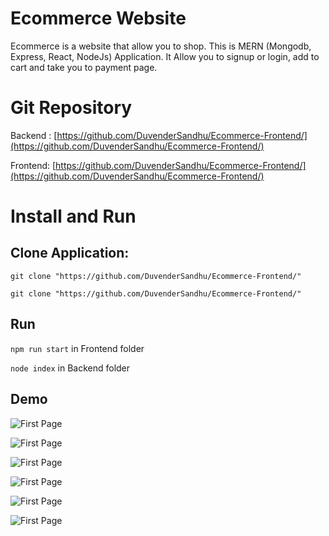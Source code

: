 # Ecommerce Website 
Ecommerce is a website that allow you to shop. This is MERN (Mongodb, Express, React, NodeJs) Application. It Allow you to signup or login, add to cart and take you to payment page.
# Git Repository
Backend : [https://github.com/DuvenderSandhu/Ecommerce-Frontend/](https://github.com/DuvenderSandhu/Ecommerce-Frontend/)

Frontend: [https://github.com/DuvenderSandhu/Ecommerce-Frontend/](https://github.com/DuvenderSandhu/Ecommerce-Frontend/)
# Install and Run
## Clone Application: 
```git clone "https://github.com/DuvenderSandhu/Ecommerce-Frontend/"```

```git clone "https://github.com/DuvenderSandhu/Ecommerce-Frontend/"```

## Run
```npm run start``` in Frontend folder

```node index``` in Backend folder

## Demo
![First Page](public/Screenshot%20(10).png)

![First Page](public/Screenshot%20(13).png)

![First Page](public/Screenshot%20(15).png)

![First Page](public/Screenshot%20(16).png)

![First Page](public/Screenshot%20(18).png)

![First Page](public/Screenshot%20(17).png)
